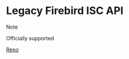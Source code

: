# Legacy Firebird ISC API

> [!NOTE]
> Officially supported

[Repo](https://github.com/FirebirdSQL/firebird/blob/master/src/include/ibase.h)



